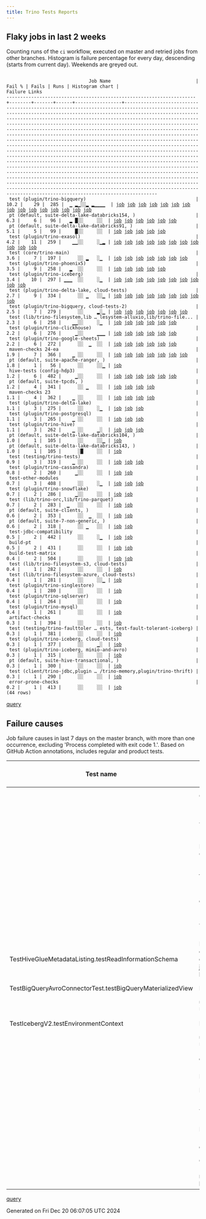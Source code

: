 ```yaml
---
title: Trino Tests Reports
---
```


## Flaky jobs in last 2 weeks

Counting runs of the `ci` workflow, executed on master and retried jobs from other branches.
Histogram is failure percentage for every day, descending (starts from current day).
Weekends are greyed out.
<pre><code>
                              Job Name                               | Fail % | Fails | Runs | Histogram chart |                                                                                                                                                                                                                                                                                                                                                                                                                                                                                                                                                                                                                  Failure Links                                                                                                                                                                                                                                                                                                                                                                                                                                                                                                                                                                                                                   
---------------------------------------------------------------------+--------+-------+------+-----------------+--------------------------------------------------------------------------------------------------------------------------------------------------------------------------------------------------------------------------------------------------------------------------------------------------------------------------------------------------------------------------------------------------------------------------------------------------------------------------------------------------------------------------------------------------------------------------------------------------------------------------------------------------------------------------------------------------------------------------------------------------------------------------------------------------------------------------------------------------------------------------------------------------------------------------------------------------------------------------------------------------------------------------------------------------------------------------------------------------------------------------------------------------------------------------------------------------------------------------------------------------
 test (plugin/trino-bigquery)                                        |   10.2 |    29 |  285 |  ▁ ▂▁░░▂ ▂▁▁▁▁  | <a href="https://github.com/trinodb/trino/actions/runs/12407278381/job/34637090710">job</a> <a href="https://github.com/trinodb/trino/actions/runs/12413994543/job/34657158136">job</a> <a href="https://github.com/trinodb/trino/actions/runs/12368632940/job/34518979287">job</a> <a href="https://github.com/trinodb/trino/actions/runs/12368632940/job/34518979287">job</a> <a href="https://github.com/trinodb/trino/actions/runs/12377660993/job/34547808097">job</a> <a href="https://github.com/trinodb/trino/actions/runs/12378338097/job/34550028583">job</a> <a href="https://github.com/trinodb/trino/actions/runs/12378338097/job/34550028583">job</a> <a href="https://github.com/trinodb/trino/actions/runs/12355766509/job/34480203205">job</a> <a href="https://github.com/trinodb/trino/actions/runs/12360870597/job/34496813985">job</a> <a href="https://github.com/trinodb/trino/actions/runs/12308447084/job/34353868402">job</a> <a href="https://github.com/trinodb/trino/actions/runs/12308447084/job/34353868402">job</a> <a href="https://github.com/trinodb/trino/actions/runs/12315374681/job/34373513634">job</a> <a href="https://github.com/trinodb/trino/actions/runs/12315374681/job/34373513634">job</a> <a href="https://github.com/trinodb/trino/actions/runs/12315374681/job/34394496946">job</a> <a href="https://github.com/trinodb/trino/actions/runs/12295766003/job/34313381818">job</a>  
 pt (default, suite-delta-lake-databricks154, )                      |    6.3 |     6 |   96 |   ▂ █░░     ░░  | <a href="https://github.com/trinodb/trino/actions/runs/12392241084/job/34591681150">job</a> <a href="https://github.com/trinodb/trino/actions/runs/12344535559/job/34447482235">job</a> <a href="https://github.com/trinodb/trino/actions/runs/12348725634/job/34458628319">job</a> <a href="https://github.com/trinodb/trino/actions/runs/12352087464/job/34468945844">job</a> <a href="https://github.com/trinodb/trino/actions/runs/12355766509/job/34480747606">job</a> <a href="https://github.com/trinodb/trino/actions/runs/12360870597/job/34497238944">job</a>                                                                                                                                                                                                                                                                                                                                                                                                                                                                                                                                                                                                                                                                                                                                                  
 pt (default, suite-delta-lake-databricks91, )                       |    5.1 |     5 |   99 |     █░░     ░░  | <a href="https://github.com/trinodb/trino/actions/runs/12344535559/job/34447480561">job</a> <a href="https://github.com/trinodb/trino/actions/runs/12348725634/job/34458624834">job</a> <a href="https://github.com/trinodb/trino/actions/runs/12352087464/job/34468942130">job</a> <a href="https://github.com/trinodb/trino/actions/runs/12355766509/job/34480742560">job</a> <a href="https://github.com/trinodb/trino/actions/runs/12360870597/job/34497234630">job</a>                                                                                                                                                                                                                                                                                                                                                                                                                                                                                                                                                                                                                                                                                                                                                                                                                                  
 test (plugin/trino-exasol)                                          |    4.2 |    11 |  259 |    ▁▁░░     ░▁▂ | <a href="https://github.com/trinodb/trino/actions/runs/12392241084/job/34591059081">job</a> <a href="https://github.com/trinodb/trino/actions/runs/12378338097/job/34550035954">job</a> <a href="https://github.com/trinodb/trino/actions/runs/12378338097/job/34550035954">job</a> <a href="https://github.com/trinodb/trino/actions/runs/12383131434/job/34565276032">job</a> <a href="https://github.com/trinodb/trino/actions/runs/12352097338/job/34468461255">job</a> <a href="https://github.com/trinodb/trino/actions/runs/12352097338/job/34468461255">job</a> <a href="https://github.com/trinodb/trino/actions/runs/12215898853/job/34078436563">job</a> <a href="https://github.com/trinodb/trino/actions/runs/12217063665/job/34080841363">job</a> <a href="https://github.com/trinodb/trino/actions/runs/12199568515/job/34033936915">job</a> <a href="https://github.com/trinodb/trino/actions/runs/12199568515/job/34033936915">job</a> <a href="https://github.com/trinodb/trino/actions/runs/12206115845/job/34054977884">job</a>                                                                                                                                                                                                                                                                                                                                  
 test (core/trino-main)                                              |    3.6 |     7 |  197 |      ░░ ▂   ░▁  | <a href="https://github.com/trinodb/trino/actions/runs/12360870597/job/34496811830">job</a> <a href="https://github.com/trinodb/trino/actions/runs/12293847457/job/34307430970">job</a> <a href="https://github.com/trinodb/trino/actions/runs/12293847457/job/34307430970">job</a> <a href="https://github.com/trinodb/trino/actions/runs/12294773109/job/34310312629">job</a> <a href="https://github.com/trinodb/trino/actions/runs/12294773109/job/34310312629">job</a> <a href="https://github.com/trinodb/trino/actions/runs/12282118769/job/34272645059">job</a> <a href="https://github.com/trinodb/trino/actions/runs/12215345028/job/34077188351">job</a>                                                                                                                                                                                                                                                                                                                                                                                                                                                                                                                                                                                                                                                                  
 test (plugin/trino-phoenix5)                                        |    3.5 |     9 |  258 |   ▂  ░░     ░░  | <a href="https://github.com/trinodb/trino/actions/runs/12402567106/job/34624404677">job</a> <a href="https://github.com/trinodb/trino/actions/runs/12402567106/job/34624404973">job</a> <a href="https://github.com/trinodb/trino/actions/runs/12402567106/job/34624405255">job</a> <a href="https://github.com/trinodb/trino/actions/runs/12402567106/job/34624405473">job</a> <a href="https://github.com/trinodb/trino/actions/runs/12402567106/job/34624405768">job</a>                                                                                                                                                                                                                                                                                                                                                                                                                                                                                                                                                                                                                                                                                                                                                                                                                                  
 test (plugin/trino-iceberg)                                         |    3.4 |    10 |  297 | ▁▁▁  ░░     ░▁  | <a href="https://github.com/trinodb/trino/actions/runs/12422948111/job/34685653115">job</a> <a href="https://github.com/trinodb/trino/actions/runs/12404290196/job/34629253730">job</a> <a href="https://github.com/trinodb/trino/actions/runs/12411693355/job/34649977929">job</a> <a href="https://github.com/trinodb/trino/actions/runs/12411693355/job/34649977929">job</a> <a href="https://github.com/trinodb/trino/actions/runs/12391606780/job/34589112136">job</a> <a href="https://github.com/trinodb/trino/actions/runs/12392013902/job/34590357061">job</a> <a href="https://github.com/trinodb/trino/actions/runs/12392241084/job/34591061011">job</a> <a href="https://github.com/trinodb/trino/actions/runs/12383131434/job/34565277605">job</a> <a href="https://github.com/trinodb/trino/actions/runs/12282118769/job/34272658515">job</a> <a href="https://github.com/trinodb/trino/actions/runs/12216732491/job/34080158860">job</a>                                                                                                                                                                                                                                                                                                                                                                                                                  
 test (plugin/trino-delta-lake, cloud-tests)                         |    2.7 |     9 |  334 |      ░░ ▁   ░░▁ | <a href="https://github.com/trinodb/trino/actions/runs/12406185777/job/34634285437">job</a> <a href="https://github.com/trinodb/trino/actions/runs/12422450007/job/34684187790">job</a> <a href="https://github.com/trinodb/trino/actions/runs/12403055334/job/34625852525">job</a> <a href="https://github.com/trinodb/trino/actions/runs/12293847457/job/34307439919">job</a> <a href="https://github.com/trinodb/trino/actions/runs/12293847457/job/34307439919">job</a> <a href="https://github.com/trinodb/trino/actions/runs/12295766003/job/34313386439">job</a> <a href="https://github.com/trinodb/trino/actions/runs/12300284376/job/34328160653">job</a> <a href="https://github.com/trinodb/trino/actions/runs/12274661767/job/34248152297">job</a> <a href="https://github.com/trinodb/trino/actions/runs/12192972268/job/34014482929">job</a>                                                                                                                                                                                                                                                                                                                                                                                                                                                                                                  
 test (plugin/trino-bigquery, cloud-tests-2)                         |    2.5 |     7 |  279 |      ░░     ▂░▁ | <a href="https://github.com/trinodb/trino/actions/runs/12392241084/job/34591053839">job</a> <a href="https://github.com/trinodb/trino/actions/runs/12246286224/job/34161927361">job</a> <a href="https://github.com/trinodb/trino/actions/runs/12219480819/job/34086153822">job</a> <a href="https://github.com/trinodb/trino/actions/runs/12219480819/job/34086153822">job</a> <a href="https://github.com/trinodb/trino/actions/runs/12219480819/job/34097694043">job</a> <a href="https://github.com/trinodb/trino/actions/runs/12219480819/job/34097694043">job</a> <a href="https://github.com/trinodb/trino/actions/runs/12206115845/job/34054974748">job</a>                                                                                                                                                                                                                                                                                                                                                                                                                                                                                                                                                                                                                                                                  
 test (lib/trino-filesystem,lib … lesystem-alluxio,lib/trino-file... |    2.3 |     6 |  258 |    ▁▁░░     ░▁  | <a href="https://github.com/trinodb/trino/actions/runs/12378338097/job/34550023244">job</a> <a href="https://github.com/trinodb/trino/actions/runs/12378338097/job/34550023244">job</a> <a href="https://github.com/trinodb/trino/actions/runs/12352097338/job/34468452497">job</a> <a href="https://github.com/trinodb/trino/actions/runs/12352097338/job/34468452497">job</a> <a href="https://github.com/trinodb/trino/actions/runs/12324251013/job/34401463418">job</a> <a href="https://github.com/trinodb/trino/actions/runs/12215345028/job/34077188235">job</a>                                                                                                                                                                                                                                                                                                                                                                                                                                                                                                                                                                                                                                                                                                                                                  
 test (plugin/trino-clickhouse)                                      |    2.2 |     6 |  276 |     ▁░░     ▁▁▁ | <a href="https://github.com/trinodb/trino/actions/runs/12352097338/job/34468457527">job</a> <a href="https://github.com/trinodb/trino/actions/runs/12352097338/job/34468457527">job</a> <a href="https://github.com/trinodb/trino/actions/runs/12218043141/job/34083045419">job</a> <a href="https://github.com/trinodb/trino/actions/runs/12218043141/job/34083045419">job</a> <a href="https://github.com/trinodb/trino/actions/runs/12217063665/job/34080840684">job</a> <a href="https://github.com/trinodb/trino/actions/runs/12198321137/job/34029835582">job</a>                                                                                                                                                                                                                                                                                                                                                                                                                                                                                                                                                                                                                                                                                                                                                  
 test (plugin/trino-google-sheets)                                   |    2.2 |     6 |  272 |      ░░  ▁  ░░  | <a href="https://github.com/trinodb/trino/actions/runs/12413767391/job/34656423478">job</a> <a href="https://github.com/trinodb/trino/actions/runs/12307591497/job/34351555204">job</a> <a href="https://github.com/trinodb/trino/actions/runs/12277397493/job/34256762313">job</a> <a href="https://github.com/trinodb/trino/actions/runs/12277397493/job/34256762313">job</a> <a href="https://github.com/trinodb/trino/actions/runs/12277397493/job/34262912477">job</a> <a href="https://github.com/trinodb/trino/actions/runs/12277397493/job/34262912477">job</a>                                                                                                                                                                                                                                                                                                                                                                                                                                                                                                                                                                                                                                                                                                                                                  
 maven-checks 24-ea                                                  |    1.9 |     7 |  366 |    ▁ ░░     ░░  | <a href="https://github.com/trinodb/trino/actions/runs/12392241084/job/34590989072">job</a> <a href="https://github.com/trinodb/trino/actions/runs/12372248284/job/34530030929">job</a> <a href="https://github.com/trinodb/trino/actions/runs/12372248284/job/34530030929">job</a> <a href="https://github.com/trinodb/trino/actions/runs/12377277954/job/34546399408">job</a> <a href="https://github.com/trinodb/trino/actions/runs/12378338097/job/34549967944">job</a> <a href="https://github.com/trinodb/trino/actions/runs/12378338097/job/34549967944">job</a> <a href="https://github.com/trinodb/trino/actions/runs/12312784464/job/34365520076">job</a>                                                                                                                                                                                                                                                                                                                                                                                                                                                                                                                                                                                                                                                                  
 pt (default, suite-apache-ranger, )                                 |    1.8 |     1 |   56 |      ░░     ░░▁ | <a href="https://github.com/trinodb/trino/actions/runs/12191471556/job/34010672844">job</a>                                                                                                                                                                                                                                                                                                                                                                                                                                                                                                                                                                                                                                                                                                                                                                                                                                                                                                                                                                                                                                                                                                                                                                  
 hive-tests (config-hdp3)                                            |    1.2 |     6 |  482 |     ▁░░     ░░  | <a href="https://github.com/trinodb/trino/actions/runs/12377277954/job/34546400531">job</a> <a href="https://github.com/trinodb/trino/actions/runs/12344535559/job/34447215601">job</a> <a href="https://github.com/trinodb/trino/actions/runs/12348725634/job/34458103320">job</a> <a href="https://github.com/trinodb/trino/actions/runs/12352087464/job/34468366575">job</a> <a href="https://github.com/trinodb/trino/actions/runs/12355766509/job/34480132348">job</a> <a href="https://github.com/trinodb/trino/actions/runs/12360870597/job/34496767789">job</a>                                                                                                                                                                                                                                                                                                                                                                                                                                                                                                                                                                                                                                                                                                                                                  
 pt (default, suite-tpcds, )                                         |    1.2 |     4 |  341 |      ░░ ▁   ░░  | <a href="https://github.com/trinodb/trino/actions/runs/12293847457/job/34307880926">job</a> <a href="https://github.com/trinodb/trino/actions/runs/12293847457/job/34307880926">job</a> <a href="https://github.com/trinodb/trino/actions/runs/12293847457/job/34317890518">job</a> <a href="https://github.com/trinodb/trino/actions/runs/12293847457/job/34317890518">job</a>                                                                                                                                                                                                                                                                                                                                                                                                                                                                                                                                                                                                                                                                                                                                                                                                                                                                                                                  
 maven-checks 23                                                     |    1.1 |     4 |  362 |    ▁ ░░     ░░  | <a href="https://github.com/trinodb/trino/actions/runs/12392241084/job/34590988527">job</a> <a href="https://github.com/trinodb/trino/actions/runs/12377277954/job/34546398887">job</a> <a href="https://github.com/trinodb/trino/actions/runs/12378338097/job/34549967510">job</a> <a href="https://github.com/trinodb/trino/actions/runs/12378338097/job/34549967510">job</a>                                                                                                                                                                                                                                                                                                                                                                                                                                                                                                                                                                                                                                                                                                                                                                                                                                                                                                                  
 test (plugin/trino-delta-lake)                                      |    1.1 |     3 |  275 |      ░░     ░▁  | <a href="https://github.com/trinodb/trino/actions/runs/12411809790/job/34650313102">job</a> <a href="https://github.com/trinodb/trino/actions/runs/12251626932/job/34176666393">job</a> <a href="https://github.com/trinodb/trino/actions/runs/12215898853/job/34078435519">job</a>                                                                                                                                                                                                                                                                                                                                                                                                                                                                                                                                                                                                                                                                                                                                                                                                                                                                                                                                                                                                  
 test (plugin/trino-postgresql)                                      |    1.1 |     3 |  265 |    ▁ ░░     ░░  | <a href="https://github.com/trinodb/trino/actions/runs/12378338097/job/34550044308">job</a> <a href="https://github.com/trinodb/trino/actions/runs/12378338097/job/34550044308">job</a> <a href="https://github.com/trinodb/trino/actions/runs/12282118769/job/34272664846">job</a>                                                                                                                                                                                                                                                                                                                                                                                                                                                                                                                                                                                                                                                                                                                                                                                                                                                                                                                                                                                                  
 test (plugin/trino-hive)                                            |    1.1 |     3 |  262 |    ▁ ░░     ▁░  | <a href="https://github.com/trinodb/trino/actions/runs/12368632940/job/34518986668">job</a> <a href="https://github.com/trinodb/trino/actions/runs/12368632940/job/34518986668">job</a> <a href="https://github.com/trinodb/trino/actions/runs/12218294935/job/34083608811">job</a>                                                                                                                                                                                                                                                                                                                                                                                                                                                                                                                                                                                                                                                                                                                                                                                                                                                                                                                                                                                                  
 pt (default, suite-delta-lake-databricks104, )                      |    1.0 |     1 |  105 |      ░░     ░░▁ | <a href="https://github.com/trinodb/trino/actions/runs/12206115845/job/34055289856">job</a>                                                                                                                                                                                                                                                                                                                                                                                                                                                                                                                                                                                                                                                                                                                                                                                                                                                                                                                                                                                                                                                                                                                                                                  
 pt (default, suite-delta-lake-databricks143, )                      |    1.0 |     1 |  105 |      ░█     ░░  | <a href="https://github.com/trinodb/trino/actions/runs/12327149092/job/34408985195">job</a>                                                                                                                                                                                                                                                                                                                                                                                                                                                                                                                                                                                                                                                                                                                                                                                                                                                                                                                                                                                                                                                                                                                                                                  
 test (testing/trino-tests)                                          |    0.9 |     3 |  319 |    ▁ ░░     ░░  | <a href="https://github.com/trinodb/trino/actions/runs/12368632940/job/34518995803">job</a> <a href="https://github.com/trinodb/trino/actions/runs/12368632940/job/34518995803">job</a> <a href="https://github.com/trinodb/trino/actions/runs/12312784464/job/34365593626">job</a>                                                                                                                                                                                                                                                                                                                                                                                                                                                                                                                                                                                                                                                                                                                                                                                                                                                                                                                                                                                                  
 test (plugin/trino-cassandra)                                       |    0.8 |     2 |  260 |     ▁░░     ░░  | <a href="https://github.com/trinodb/trino/actions/runs/12352874307/job/34471057557">job</a> <a href="https://github.com/trinodb/trino/actions/runs/12352874307/job/34471057557">job</a>                                                                                                                                                                                                                                                                                                                                                                                                                                                                                                                                                                                                                                                                                                                                                                                                                                                                                                                                                                                                                                                                                  
 test-other-modules                                                  |    0.7 |     3 |  408 |      ░░     ░▁  | <a href="https://github.com/trinodb/trino/actions/runs/12392241084/job/34590989321">job</a> <a href="https://github.com/trinodb/trino/actions/runs/12377277954/job/34546403045">job</a> <a href="https://github.com/trinodb/trino/actions/runs/12209038546/job/34063219357">job</a>                                                                                                                                                                                                                                                                                                                                                                                                                                                                                                                                                                                                                                                                                                                                                                                                                                                                                                                                                                                                  
 test (plugin/trino-snowflake)                                       |    0.7 |     2 |  286 |     ▁░░     ░░  | <a href="https://github.com/trinodb/trino/actions/runs/12352097338/job/34468470635">job</a> <a href="https://github.com/trinodb/trino/actions/runs/12352097338/job/34468470635">job</a>                                                                                                                                                                                                                                                                                                                                                                                                                                                                                                                                                                                                                                                                                                                                                                                                                                                                                                                                                                                                                                                                                  
 test (lib/trino-orc,lib/trino-parquet)                              |    0.7 |     2 |  283 |  ▁   ░░     ░░  | <a href="https://github.com/trinodb/trino/actions/runs/12404758413/job/34630462973">job</a> <a href="https://github.com/trinodb/trino/actions/runs/12404758413/job/34630462973">job</a>                                                                                                                                                                                                                                                                                                                                                                                                                                                                                                                                                                                                                                                                                                                                                                                                                                                                                                                                                                                                                                                                                  
 pt (default, suite-clients, )                                       |    0.6 |     2 |  353 |      ░░  ▁  ░░  | <a href="https://github.com/trinodb/trino/actions/runs/12279312877/job/34263681876">job</a> <a href="https://github.com/trinodb/trino/actions/runs/12279312877/job/34263681876">job</a>                                                                                                                                                                                                                                                                                                                                                                                                                                                                                                                                                                                                                                                                                                                                                                                                                                                                                                                                                                                                                                                                                  
 pt (default, suite-7-non-generic, )                                 |    0.6 |     2 |  318 |      ░░ ▁   ░░  | <a href="https://github.com/trinodb/trino/actions/runs/12293847457/job/34307872022">job</a> <a href="https://github.com/trinodb/trino/actions/runs/12293847457/job/34307872022">job</a>                                                                                                                                                                                                                                                                                                                                                                                                                                                                                                                                                                                                                                                                                                                                                                                                                                                                                                                                                                                                                                                                                  
 test-jdbc-compatibility                                             |    0.5 |     2 |  442 |      ░░     ░▁  | <a href="https://github.com/trinodb/trino/actions/runs/12377277954/job/34546401792">job</a> <a href="https://github.com/trinodb/trino/actions/runs/12209041213/job/34063225751">job</a>                                                                                                                                                                                                                                                                                                                                                                                                                                                                                                                                                                                                                                                                                                                                                                                                                                                                                                                                                                                                                                                                                  
 build-pt                                                            |    0.5 |     2 |  431 |      ░░     ░░  | <a href="https://github.com/trinodb/trino/actions/runs/12392013902/job/34590292259">job</a> <a href="https://github.com/trinodb/trino/actions/runs/12377277954/job/34546402194">job</a>                                                                                                                                                                                                                                                                                                                                                                                                                                                                                                                                                                                                                                                                                                                                                                                                                                                                                                                                                                                                                                                                                  
 build-test-matrix                                                   |    0.4 |     2 |  504 |      ░░     ░░  | <a href="https://github.com/trinodb/trino/actions/runs/12416695859/job/34665927347">job</a> <a href="https://github.com/trinodb/trino/actions/runs/12377277954/job/34546402616">job</a>                                                                                                                                                                                                                                                                                                                                                                                                                                                                                                                                                                                                                                                                                                                                                                                                                                                                                                                                                                                                                                                                                  
 test (lib/trino-filesystem-s3, cloud-tests)                         |    0.4 |     1 |  282 |      ░░     ░░  | <a href="https://github.com/trinodb/trino/actions/runs/12312784464/job/34365575927">job</a>                                                                                                                                                                                                                                                                                                                                                                                                                                                                                                                                                                                                                                                                                                                                                                                                                                                                                                                                                                                                                                                                                                                                                                  
 test (lib/trino-filesystem-azure, cloud-tests)                      |    0.4 |     1 |  281 |      ░░     ░░▁ | <a href="https://github.com/trinodb/trino/actions/runs/12198321137/job/34029830942">job</a>                                                                                                                                                                                                                                                                                                                                                                                                                                                                                                                                                                                                                                                                                                                                                                                                                                                                                                                                                                                                                                                                                                                                                                  
 test (plugin/trino-singlestore)                                     |    0.4 |     1 |  280 |      ░░     ░░  | <a href="https://github.com/trinodb/trino/actions/runs/12392241084/job/34591067892">job</a>                                                                                                                                                                                                                                                                                                                                                                                                                                                                                                                                                                                                                                                                                                                                                                                                                                                                                                                                                                                                                                                                                                                                                                  
 test (plugin/trino-sqlserver)                                       |    0.4 |     1 |  264 |      ░░     ░░  | <a href="https://github.com/trinodb/trino/actions/runs/12392013902/job/34590365305">job</a>                                                                                                                                                                                                                                                                                                                                                                                                                                                                                                                                                                                                                                                                                                                                                                                                                                                                                                                                                                                                                                                                                                                                                                  
 test (plugin/trino-mysql)                                           |    0.4 |     1 |  261 |      ░░     ░░  | <a href="https://github.com/trinodb/trino/actions/runs/12413767391/job/34656429364">job</a>                                                                                                                                                                                                                                                                                                                                                                                                                                                                                                                                                                                                                                                                                                                                                                                                                                                                                                                                                                                                                                                                                                                                                                  
 artifact-checks                                                     |    0.3 |     1 |  394 |      ░░     ░░  | <a href="https://github.com/trinodb/trino/actions/runs/12377277954/job/34546401383">job</a>                                                                                                                                                                                                                                                                                                                                                                                                                                                                                                                                                                                                                                                                                                                                                                                                                                                                                                                                                                                                                                                                                                                                                                  
 test (testing/trino-faulttoler … ests, test-fault-tolerant-iceberg) |    0.3 |     1 |  381 |      ░░     ░░  | <a href="https://github.com/trinodb/trino/actions/runs/12388260803/job/34579119869">job</a>                                                                                                                                                                                                                                                                                                                                                                                                                                                                                                                                                                                                                                                                                                                                                                                                                                                                                                                                                                                                                                                                                                                                                                  
 test (plugin/trino-iceberg, cloud-tests)                            |    0.3 |     1 |  377 |      ░░     ▁░  | <a href="https://github.com/trinodb/trino/actions/runs/12225990525/job/34100674352">job</a>                                                                                                                                                                                                                                                                                                                                                                                                                                                                                                                                                                                                                                                                                                                                                                                                                                                                                                                                                                                                                                                                                                                                                                  
 test (plugin/trino-iceberg, minio-and-avro)                         |    0.3 |     1 |  315 |      ░░     ░░  | <a href="https://github.com/trinodb/trino/actions/runs/12245833467/job/34160587714">job</a>                                                                                                                                                                                                                                                                                                                                                                                                                                                                                                                                                                                                                                                                                                                                                                                                                                                                                                                                                                                                                                                                                                                                                                  
 pt (default, suite-hive-transactional, )                            |    0.3 |     1 |  300 |      ░░     ░░  | <a href="https://github.com/trinodb/trino/actions/runs/12417116082/job/34667861904">job</a>                                                                                                                                                                                                                                                                                                                                                                                                                                                                                                                                                                                                                                                                                                                                                                                                                                                                                                                                                                                                                                                                                                                                                                  
 test (client/trino-jdbc,plugin … /trino-memory,plugin/trino-thrift) |    0.3 |     1 |  290 |      ░░     ░░  | <a href="https://github.com/trinodb/trino/actions/runs/12411834387/job/34650384443">job</a>                                                                                                                                                                                                                                                                                                                                                                                                                                                                                                                                                                                                                                                                                                                                                                                                                                                                                                                                                                                                                                                                                                                                                                  
 error-prone-checks                                                  |    0.2 |     1 |  413 |      ░░     ░░  | <a href="https://github.com/trinodb/trino/actions/runs/12377277954/job/34546399897">job</a>                                                                                                                                                                                                                                                                                                                                                                                                                                                                                                                                                                                                                                                                                                                                                                                                                                                                                                                                                                                                                                                                                                                                                                  
(44 rows)
</code></pre>
[query](https://github.com/trinodb/reports/blob/b34df186a1fc98c5bb10a45fe81bf28e729c7b87/sql/tests/jobs.sql)

## Failure causes

Job failure causes in last 7 days on the master branch, with more than one occurrence,
excluding 'Process completed with exit code 1.'.
Based on GitHub Action annotations, includes regular and product tests.

| Test name                                                  | Message                                                                                                                                                                                                                                                               | Test failures | Run failures | % of runs | First seen at           | Last seen at            | Failure Links                                                                                                                                                                                                                                                                                                                                                                                                    |
| ---------------------------------------------------------- | --------------------------------------------------------------------------------------------------------------------------------------------------------------------------------------------------------------------------------------------------------------------- | -------------:| ------------:| ---------:| ----------------------- | ----------------------- | ---------------------------------------------------------------------------------------------------------------------------------------------------------------------------------------------------------------------------------------------------------------------------------------------------------------------------------------------------------------------------------------------------------------- |
|                                                            | Canceling since a higher priority waiting request for 'workflow=ci,\&lt;br/\&gt;                                                                                                                                                                                            |            17 |            1 |       0.2 | 2024-12-18 19:30:53.000 | 2024-12-18 19:34:57.000 | <a href="https://github.com/trinodb/trino/actions/runs/12399879275/job/34615765551">job</a> <a href="https://github.com/trinodb/trino/actions/runs/12399879275/job/34615766155">job</a> <a href="https://github.com/trinodb/trino/actions/runs/12399879275/job/34615767008">job</a> <a href="https://github.com/trinodb/trino/actions/runs/12399879275/job/34615767289">job</a> <a href="https://github.com/trinodb/trino/actions/runs/12399879275/job/34615767594">job</a>  |
|                                                            | The operation was canceled.                                                                                                                                                                                                                                           |            17 |            2 |       0.3 | 2024-12-18 00:19:23.000 | 2024-12-18 19:34:57.000 | <a href="https://github.com/trinodb/trino/actions/runs/12383131434/job/34565276032">job</a> <a href="https://github.com/trinodb/trino/actions/runs/12399879275/job/34615765551">job</a> <a href="https://github.com/trinodb/trino/actions/runs/12399879275/job/34615766155">job</a> <a href="https://github.com/trinodb/trino/actions/runs/12399879275/job/34615767008">job</a> <a href="https://github.com/trinodb/trino/actions/runs/12399879275/job/34615767594">job</a>  |
|                                                            | RPC failed; curl 92 HTTP/2 stream 0 was not closed cleanly: CANCEL \(err 8\)                                                                                                                                                                                          |            10 |            1 |       0.2 | 2024-12-17 07:54:54.000 | 2024-12-17 08:16:58.000 | <a href="https://github.com/trinodb/trino/actions/runs/12368632940/job/34518936288">job</a> <a href="https://github.com/trinodb/trino/actions/runs/12368632940/job/34518937919">job</a> <a href="https://github.com/trinodb/trino/actions/runs/12368632940/job/34518985410">job</a> <a href="https://github.com/trinodb/trino/actions/runs/12368632940/job/34518986668">job</a> <a href="https://github.com/trinodb/trino/actions/runs/12368632940/job/34518986668">job</a>  |
|                                                            | fetch-pack: invalid index-pack output                                                                                                                                                                                                                                 |            10 |            1 |       0.2 | 2024-12-17 07:54:54.000 | 2024-12-17 08:16:58.000 | <a href="https://github.com/trinodb/trino/actions/runs/12368632940/job/34518936288">job</a> <a href="https://github.com/trinodb/trino/actions/runs/12368632940/job/34518937919">job</a> <a href="https://github.com/trinodb/trino/actions/runs/12368632940/job/34518985410">job</a> <a href="https://github.com/trinodb/trino/actions/runs/12368632940/job/34518986668">job</a> <a href="https://github.com/trinodb/trino/actions/runs/12368632940/job/34518986668">job</a>  |
|                                                            | early EOF                                                                                                                                                                                                                                                             |            10 |            1 |       0.2 | 2024-12-17 07:54:54.000 | 2024-12-17 08:16:58.000 | <a href="https://github.com/trinodb/trino/actions/runs/12368632940/job/34518936288">job</a> <a href="https://github.com/trinodb/trino/actions/runs/12368632940/job/34518937919">job</a> <a href="https://github.com/trinodb/trino/actions/runs/12368632940/job/34518985410">job</a> <a href="https://github.com/trinodb/trino/actions/runs/12368632940/job/34518986668">job</a> <a href="https://github.com/trinodb/trino/actions/runs/12368632940/job/34518986668">job</a>  |
|                                                            | The action has timed out.                                                                                                                                                                                                                                             |             9 |            3 |       0.5 | 2024-12-17 17:45:48.000 | 2024-12-18 11:55:03.000 | <a href="https://github.com/trinodb/trino/actions/runs/12378338097/job/34549967510">job</a> <a href="https://github.com/trinodb/trino/actions/runs/12378338097/job/34549967944">job</a> <a href="https://github.com/trinodb/trino/actions/runs/12378338097/job/34550035954">job</a> <a href="https://github.com/trinodb/trino/actions/runs/12392013902/job/34590292259">job</a> <a href="https://github.com/trinodb/trino/actions/runs/12392241084/job/34590988527">job</a>  |
| TestHiveGlueMetadataListing.testReadInformationSchema      | Error listing tables for catalog hive: com.google.common.util.concurrent.UncheckedExecutionException: com.google.common.util.concurrent.UncheckedExecutionException: java.lang.NullPointerException: Cannot invoke "String.hashCode\(\)" because "\&lt;local2\&gt;" is null |             5 |            5 |       0.8 | 2024-12-16 02:09:59.000 | 2024-12-16 20:44:05.000 | <a href="https://github.com/trinodb/trino/actions/runs/12344535559/job/34447215601">job</a> <a href="https://github.com/trinodb/trino/actions/runs/12348725634/job/34458103320">job</a> <a href="https://github.com/trinodb/trino/actions/runs/12352087464/job/34468366575">job</a> <a href="https://github.com/trinodb/trino/actions/runs/12355766509/job/34480132348">job</a> <a href="https://github.com/trinodb/trino/actions/runs/12360870597/job/34496767789">job</a>  |
| TestBigQueryAvroConnectorTest.testBigQueryMaterializedView | No valid spans, queries were executing concurrently                                                                                                                                                                                                                   |             4 |            4 |       0.6 | 2024-12-16 20:55:18.000 | 2024-12-17 17:54:10.000 | <a href="https://github.com/trinodb/trino/actions/runs/12360870597/job/34496813985">job</a> <a href="https://github.com/trinodb/trino/actions/runs/12368632940/job/34518979287">job</a> <a href="https://github.com/trinodb/trino/actions/runs/12377660993/job/34547808097">job</a> <a href="https://github.com/trinodb/trino/actions/runs/12378338097/job/34550028583">job</a>                                                                                  |
|                                                            | unable to access 'https://github.com/trinodb/trino/': The requested URL returned error: 503                                                                                                                                                                           |             4 |            1 |       0.2 | 2024-12-17 07:58:04.000 | 2024-12-17 08:06:27.000 | <a href="https://github.com/trinodb/trino/actions/runs/12368632940/job/34518990011">job</a> <a href="https://github.com/trinodb/trino/actions/runs/12368632940/job/34518991945">job</a> <a href="https://github.com/trinodb/trino/actions/runs/12368632940/job/34518992245">job</a> <a href="https://github.com/trinodb/trino/actions/runs/12368632940/job/34518993910">job</a>                                                                                  |
| TestIcebergV2.testEnvironmentContext                       | Expecting map:\&lt;br/\&gt;                                                                                                                                                                                                                                                 |             3 |            3 |       0.5 | 2024-12-18 11:23:47.000 | 2024-12-19 01:33:48.000 | <a href="https://github.com/trinodb/trino/actions/runs/12391606780/job/34589112136">job</a> <a href="https://github.com/trinodb/trino/actions/runs/12392241084/job/34591061011">job</a> <a href="https://github.com/trinodb/trino/actions/runs/12404290196/job/34629253730">job</a>                                                                                                                                                                  |
|                                                            | unable to access 'https://github.com/trinodb/trino/': The requested URL returned error: 502                                                                                                                                                                           |             3 |            1 |       0.2 | 2024-12-17 07:54:54.000 | 2024-12-17 07:58:04.000 | <a href="https://github.com/trinodb/trino/actions/runs/12368632940/job/34518986668">job</a> <a href="https://github.com/trinodb/trino/actions/runs/12368632940/job/34518993910">job</a> <a href="https://github.com/trinodb/trino/actions/runs/12368632940/job/34518995803">job</a>                                                                                                                                                                  |
|                                                            | expected 'packfile'                                                                                                                                                                                                                                                   |             2 |            1 |       0.2 | 2024-12-17 08:07:48.000 | 2024-12-17 08:16:58.000 | <a href="https://github.com/trinodb/trino/actions/runs/12368632940/job/34518937919">job</a> <a href="https://github.com/trinodb/trino/actions/runs/12368632940/job/34518991073">job</a>                                                                                                                                                                                                                                                  |
|                                                            | PR requires a rebase. Found: 4 merge commits.                                                                                                                                                                                                                         |             2 |            2 |       0.3 | 2024-12-18 01:15:29.000 | 2024-12-18 19:22:39.000 | <a href="https://github.com/trinodb/trino/actions/runs/12384432508/job/34568975941">job</a> <a href="https://github.com/trinodb/trino/actions/runs/12399879275/job/34615765109">job</a>                                                                                                                                                                                                                                                  |
|                                                            | RPC failed; HTTP 503 curl 22 The requested URL returned error: 503                                                                                                                                                                                                    |             2 |            1 |       0.2 | 2024-12-17 08:03:01.000 | 2024-12-17 08:07:48.000 | <a href="https://github.com/trinodb/trino/actions/runs/12368632940/job/34518991073">job</a> <a href="https://github.com/trinodb/trino/actions/runs/12368632940/job/34518994683">job</a>                                                                                                                                                                                                                                                  |
|                                                            | The process '/usr/bin/git' failed with exit code 128                                                                                                                                                                                                                  |             2 |            1 |       0.2 | 2024-12-17 07:54:54.000 | 2024-12-17 07:54:55.000 | <a href="https://github.com/trinodb/trino/actions/runs/12368632940/job/34518986668">job</a> <a href="https://github.com/trinodb/trino/actions/runs/12368632940/job/34518995803">job</a>                                                                                                                                                                                                                                                  |
|                                                            | Process completed with exit code 127.                                                                                                                                                                                                                                 |             2 |            1 |       0.2 | 2024-12-17 07:54:54.000 | 2024-12-17 07:54:55.000 | <a href="https://github.com/trinodb/trino/actions/runs/12368632940/job/34518986668">job</a> <a href="https://github.com/trinodb/trino/actions/runs/12368632940/job/34518995803">job</a>                                                                                                                                                                                                                                                  |
|                                                            | expected flush after ref listing                                                                                                                                                                                                                                      |             2 |            1 |       0.2 | 2024-12-17 08:03:01.000 | 2024-12-17 08:07:48.000 | <a href="https://github.com/trinodb/trino/actions/runs/12368632940/job/34518991073">job</a> <a href="https://github.com/trinodb/trino/actions/runs/12368632940/job/34518994683">job</a>                                                                                                                                                                                                                                                  |
|                                                            | Can't find 'action.yml', 'action.yaml' or 'Dockerfile' under '/home/runner/work/trino/trino/.github/actions/process-test-results'. Did you forget to run actions/checkout before running your local action?                                                           |             2 |            1 |       0.2 | 2024-12-17 07:54:54.000 | 2024-12-17 07:54:55.000 | <a href="https://github.com/trinodb/trino/actions/runs/12368632940/job/34518986668">job</a> <a href="https://github.com/trinodb/trino/actions/runs/12368632940/job/34518995803">job</a>                                                                                                                                                                                                                                                  |

[query](https://github.com/trinodb/reports/blob/b34df186a1fc98c5bb10a45fe81bf28e729c7b87/sql/tests/annotations.sql)

Generated on Fri Dec 20 06:07:05 UTC 2024
